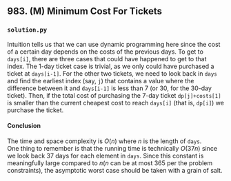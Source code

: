 ## 983. (M) Minimum Cost For Tickets

### `solution.py`
Intuition tells us that we can use dynamic programming here since the cost of a certain day depends on the costs of the previous days. To get to `days[i]`, there are three cases that could have happened to get to that index. The 1-day ticket case is trivial, as we only could have purchased a ticket at `days[i-1]`. For the other two tickets, we need to look back in `days` and find the earliest index (say, `j`) that contains a value where the difference between it and `days[i-1]` is less than 7 (or 30, for the 30-day ticket). Then, if the total cost of purchasing the 7-day ticket `dp[j]+costs[1]` is smaller than the current cheapest cost to reach `days[i]` (that is, `dp[i]`) we purchase the ticket.  

#### Conclusion
The time and space complexity is $O(n)$ where $n$ is the length of `days`.  
One thing to remember is that the running time is technically $O(37n)$ since we look back 37 days for each element in `days`. Since this constant is meaningfully large compared to $n$($n$ can be at most 365 per the problem constraints), the asymptotic worst case should be taken with a grain of salt.  

